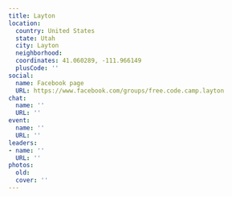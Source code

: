 ```yaml
---
title: Layton
location:
  country: United States
  state: Utah
  city: Layton
  neighborhood: 
  coordinates: 41.060289, -111.966149
  plusCode: ''
social:
  name: Facebook page
  URL: https://www.facebook.com/groups/free.code.camp.layton
chat:
  name: ''
  URL: ''
event:
  name: ''
  URL: ''
leaders:
- name: ''
  URL: ''
photos:
  old: 
  cover: ''
---
```

